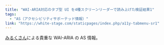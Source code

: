 ```yaml
---
title: "WAI-ARIA対応のタブ型 UI を4種スクリーンリーダーで読み上げた検証結果1"
tags:
  - "AS（アクセシビリティサポーテッド情報）"
link: "https://white-stage.com/staticpages/index.php/a11y-tabmenu-sr1"
---
```


[みるくさん](https://white-stage.com/)による貴重な WAI-ARIA の AS 情報。
